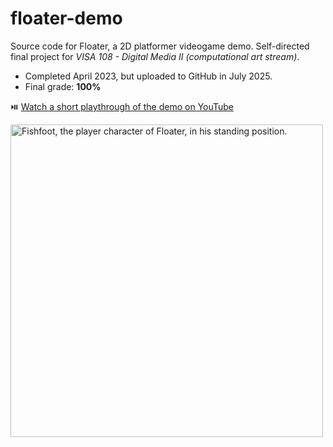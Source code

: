 # floater-demo
Source code for Floater, a 2D platformer videogame demo. Self-directed final project for _VISA 108 - Digital Media II (computational art stream)_.
- Completed April 2023, but uploaded to GitHub in July 2025.
- Final grade: **100%**

⏯️ [Watch a short playthrough of the demo on YouTube](https://youtu.be/wifr-MyAF-Y?si=1cpzBiZNONEaOEzy)

<img width="500" height="500" alt="Fishfoot, the player character of Floater, in his standing position." title="Fishfoot, the player character of Floater, in his standing position." src="https://github.com/user-attachments/assets/aec78c48-ae61-4c1b-942f-5d41145d3b92" />
